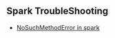 ## Spark TroubleShooting
* [NoSuchMethodError in spark](./truobleshooting/NoSuchMethodError-in-spark.md)
